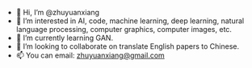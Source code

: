 - 👋 Hi, I’m @zhuyuanxiang
- 👀 I’m interested in AI, code, machine learning, deep learning, natural language processing, computer graphics, computer images, etc.
- 🌱 I’m currently learning GAN.
- 💞️ I’m looking to collaborate on translate English papers to Chinese.
- 📫 You can email: zhuyuanxiang@gmail.com

<!---
zhuyuanxiang/zhuyuanxiang is a ✨ special ✨ repository because its `README.md` (this file) appears on your GitHub profile.
You can click the Preview link to take a look at your changes.
--->
